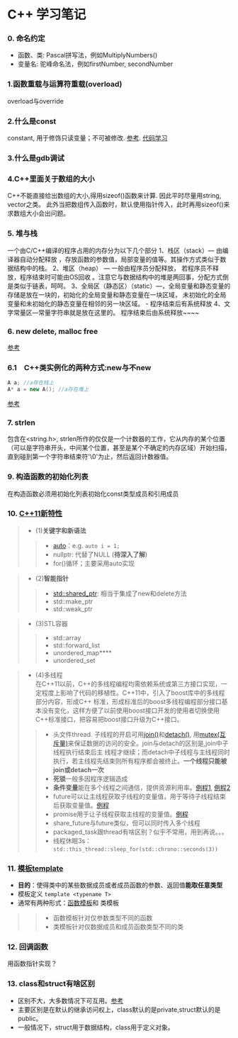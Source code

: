 # C++ 学习笔记

### 0. 命名约定
* 函数、类: Pascal拼写法，例如MultiplyNumbers()
* 变量名: 驼峰命名法，例如firstNumber, secondNumber

### 1.函数重载与运算符重载(overload)
overload与override
### 2.什么是const
constant, 用于修饰只读变量；不可被修改. [参考](https://www.runoob.com/w3cnote/cpp-const-keyword.html). [代码学习](./basic_cpp/const_demo.cpp)

### 3.什么是gdb调试

### 4.C++里面关于数组的大小
C++不能直接给出数组的大小,得用sizeof()函数来计算. 因此平时尽量用string, vector之类。
此外当把数组传入函数时，默认使用指针传入，此时再用sizeof()来求数组大小会出问题。

### 5. 堆与栈
一个由C/C++编译的程序占用的内存分为以下几个部分
1、栈区（stack）— 由编译器自动分配释放 ，存放函数的参数值，局部变量的值等。其操作方式类似于数据结构中的栈。
2、堆区（heap） — 一般由程序员分配释放， 若程序员不释放，程序结束时可能由OS回收 。注意它与数据结构中的堆是两回事，分配方式倒是类似于链表，呵呵。
3、全局区（静态区）（static）—，全局变量和静态变量的存储是放在一块的，初始化的全局变量和静态变量在一块区域， 未初始化的全局变量和未初始化的静态变量在相邻的另一块区域。 - 程序结束后有系统释放
4、文字常量区—常量字符串就是放在这里的。 程序结束后由系统释放~~~~

### 6. new delete, malloc free
[参考](https://blog.csdn.net/qq_37535749/article/details/113534079)

### 6.1　C++类实例化的两种方式:new与不new
```c++
A a; //a存在栈上
A* a = new A(); //a存在堆上
```
[参考](https://zhuanlan.zhihu.com/p/62106872)

### 7. strlen
包含在<string.h>, strlen所作的仅仅是一个计数器的工作，它从内存的某个位置（可以是字符串开头，中间某个位置，甚至是某个不确定的内存区域）开始扫描，
直到碰到第一个字符串结束符'\0'为止，然后返回计数器值。

### 9. 构造函数的初始化列表
在构造函数必须用初始化列表初始化const类型成员和引用成员

### 10. [C++11新特性](https://blog.csdn.net/zhanglu_1024/article/details/85049480)
>* (1)**关键字和新语法**
>>* [auto](./basic_cpp/class_learning.cpp)：e.g. `auto i = 1;` 
>>* nullptr: 代替了NULL (**待深入了解**) 
>>* for()循环；主要采用auto实现

>* (2)**智能指针**
>>* [std::shared_ptr](./basic_cpp/cpp11_newFeatrue_ptr.cpp): 相当于集成了new和delete方法
>>* std::make_ptr
>>* std::weak_ptr

>* (3)STL容器
>>* std::array
>>* std::forward_list
>>* unordered_map****
>>* unordered_set

>* (4)多线程  
   > 在C++11以前，C++的多线程编程均需依赖系统或第三方接口实现，一定程度上影响了代码的移植性。C++11中，引入了boost库中的多线程部分内容，形成C++
标准，形成标准后的boost多线程编程部分接口基本没有变化，这样方便了以前使用boost接口开发的使用者切换使用C++标准接口，把容易把boost接口升级为C++接口。
>>* 头文件thread. 子线程的开启可用[join()](./basic_cpp/thread_demo.cpp)和[detach()](./basic_cpp/thread_demo_plus.cpp), 
    用[mutex(互斥量)](./basic_cpp/thread_demo_plus_mutex.cpp)来保证数据的访问的安全。join与detach的区别是,join中子线程执行结束后主
    线程才继续；而detach中子线程与主线程同时执行，若主线程先结束则所有程序都会被终止。**一个线程只能被join或detach一次**
>>* **死锁**一般多因程序逻辑造成
>>* **条件变量**能在多个线程之间通信，提供资源利用率。[例程1](./basic_cpp/thread_conditional_var.cpp), [例程2](./basic_cpp/thread_print_alternately.cpp)
>>* future可以让主线程获取子线程的变量值，用于等待子线程结束后获取变量值。[例程](./basic_cpp/thread_print_alternately.cpp)
>>* promise用于让子线程获取主线程的变量值。[例程](./basic_cpp/thread_print_alternately.cpp)
>>* share_future与future类似，但可以同时传入多个线程
>>* packaged_task跟thread有啥区别？似乎不常用，用到再说。。。
>>* 线程休眠3s：`std::this_thread::sleep_for(std::chrono::seconds(3))`


### 11. [模板template](https://www.runoob.com/w3cnote/c-templates-detail.html)
* **目的**：使得类中的某些数据成员或者成员函数的参数、返回值**能取任意类型**
* 模板定义 `template <typename T> `
* 通常有两种形式：[函数模板](./basic_cpp/swap.cpp)和 类模板
>>* 函数模板针对仅参数类型不同的函数
>>* 类模板针对仅数据成员和成员函数类型不同的类

### 12. 回调函数
用函数指针实现？

### 13. class和struct有啥区别
* 区别不大，大多数情况下可互用。[参考](https://blog.csdn.net/alidada_blog/article/details/83419757)
* 主要区别是在默认的继承访问权上，class默认的是private,struct默认的是public。
* 一般情况下，struct用于数据结构，class用于定义对象。